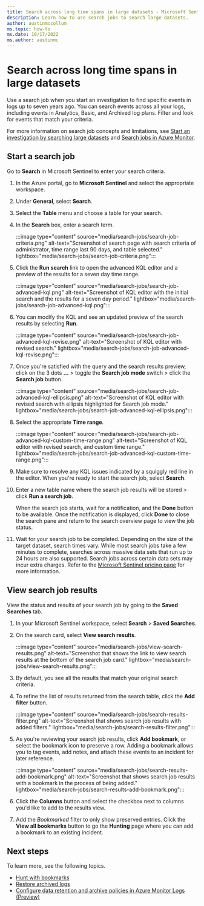 ```yaml
---
title: Search across long time spans in large datasets - Microsoft Sentinel
description: Learn how to use search jobs to search large datasets.
author: austinmccollum
ms.topic: how-to
ms.date: 10/17/2022
ms.author: austinmc
---
```


# Search across long time spans in large datasets

Use a search job when you start an investigation to find specific events in logs up to seven years ago. You can search events across all your logs, including events in Analytics, Basic, and Archived log plans. Filter and look for events that match your criteria.

For more information on search job concepts and limitations, see [Start an investigation by searching large datasets](investigate-large-datasets.md) and [Search jobs in Azure Monitor](../azure-monitor/logs/search-jobs.md).

## Start a search job

Go to **Search** in Microsoft Sentinel to enter your search criteria.

1. In the Azure portal, go to **Microsoft Sentinel** and select the appropriate workspace.
1. Under **General**, select **Search**.
1. Select the **Table** menu and choose a table for your search.
1. In the **Search** box, enter a search term.

   :::image type="content" source="media/search-jobs/search-job-criteria.png" alt-text="Screenshot of search page with search criteria of administrator, time range last 90 days, and table selected." lightbox="media/search-jobs/search-job-criteria.png":::

1. Click the **Run search** link to open the advanced KQL editor and a preview of the results for a seven day time range.
   
   :::image type="content" source="media/search-jobs/search-job-advanced-kql.png" alt-text="Screenshot of KQL editor with the initial search and the results for a seven day period." lightbox="media/search-jobs/search-job-advanced-kql.png":::

1. You can modify the KQL and see an updated preview of the search results by selecting **Run**.

   :::image type="content" source="media/search-jobs/search-job-advanced-kql-revise.png" alt-text="Screenshot of KQL editor with revised search." lightbox="media/search-jobs/search-job-advanced-kql-revise.png":::
 
1. Once you're satisfied with the query and the search results preview, click on the 3 dots **...** > toggle the **Search job mode** switch > click the **Search job** button.

   :::image type="content" source="media/search-jobs/search-job-advanced-kql-ellipsis.png" alt-text="Screenshot of KQL editor with revised search with ellipsis highlighted for Search job mode." lightbox="media/search-jobs/search-job-advanced-kql-ellipsis.png":::

1. Select the appropriate **Time range**.

   :::image type="content" source="media/search-jobs/search-job-advanced-kql-custom-time-range.png" alt-text="Screenshot of KQL editor with revised search, and custom time range." lightbox="media/search-jobs/search-job-advanced-kql-custom-time-range.png":::

1. Make sure to resolve any KQL issues indicated by a squiggly red line in the editor. When you're ready to start the search job, select **Search**.

1. Enter a new table name where the search job results will be stored > click **Run a search job**.

   When the search job starts, wait for a notification, and the **Done** button to be available. Once the notification is displayed, click **Done** to close the search pane and return to the search overview page to view the job status.

1. Wait for your search job to be completed. Depending on the size of the target dataset, search times vary. While most search jobs take a few minutes to complete, searches across massive data sets that run up to 24 hours are also supported. Search jobs across certain data sets may incur extra charges. Refer to the [Microsoft Sentinel pricing page](billing.md) for more information.

## View search job results

View the status and results of your search job by going to the **Saved Searches** tab.

1. In your Microsoft Sentinel workspace, select **Search** > **Saved Searches**.

1. On the search card, select **View search results**.

   :::image type="content" source="media/search-jobs/view-search-results.png" alt-text="Screenshot that shows the link to view search results at the bottom of the search job card." lightbox="media/search-jobs/view-search-results.png":::

1. By default, you see all the results that match your original search criteria.

1. To refine the list of results returned from the search table, click the **Add filter** button.

   :::image type="content" source="media/search-jobs/search-results-filter.png" alt-text="Screenshot that shows search job results with added filters." lightbox="media/search-jobs/search-results-filter.png":::

1. As you're reviewing your search job results, click **Add bookmark**, or select the bookmark icon to preserve a row. Adding a bookmark allows you to tag events, add notes, and attach these events to an incident for later reference.

   :::image type="content" source="media/search-jobs/search-results-add-bookmark.png" alt-text="Screenshot that shows search job results with a bookmark in the process of being added." lightbox="media/search-jobs/search-results-add-bookmark.png":::

1. Click the **Columns** button and select the checkbox next to columns you'd like to add to the results view.

1. Add the *Bookmarked* filter to only show preserved entries. Click the **View all bookmarks** button to go the **Hunting** page where you can add a bookmark to an existing incident.


## Next steps

To learn more, see the following topics.

- [Hunt with bookmarks](bookmarks.md)
- [Restore archived logs](restore.md)
- [Configure data retention and archive policies in Azure Monitor Logs (Preview)](../azure-monitor/logs/data-retention-archive.md)
